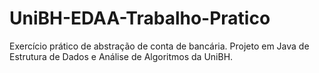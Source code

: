 # UniBH-EDAA-Trabalho-Pratico
Exercício prático de abstração de conta de bancária. Projeto em Java de Estrutura de Dados e Análise de Algoritmos da UniBH.
